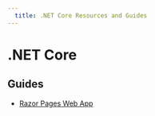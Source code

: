 ```yaml
---
  title: .NET Core Resources and Guides
---
```


# .NET Core

## Guides
* [Razor Pages Web App](https://docs.microsoft.com/en-us/aspnet/core/tutorials/razor-pages/?view=aspnetcore-2.2)